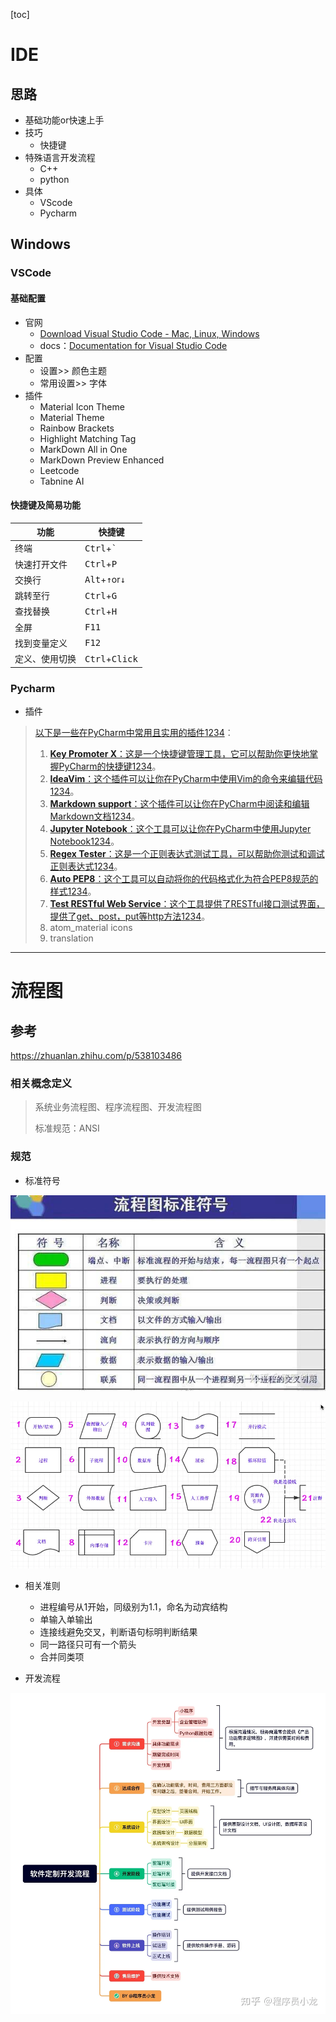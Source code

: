 [toc]

# IDE

## 思路

- 基础功能or快速上手
- 技巧
  - 快捷键
- 特殊语言开发流程
  - C++
  - python
- 具体
  - VScode
  - Pycharm

## Windows

### VSCode

#### 基础配置

- 官网
  - [Download Visual Studio Code - Mac, Linux, Windows](https://code.visualstudio.com/download#)
  - docs：[Documentation for Visual Studio Code](https://code.visualstudio.com/docs/?dv=win64user)
- 配置
  - 设置>> 颜色主题 
  - 常用设置>> 字体
- 插件
  - Material Icon Theme
  - Material  Theme
  - Rainbow Brackets
  - Highlight Matching Tag
  - MarkDown All in One
  - MarkDown Preview Enhanced
  - Leetcode
  - Tabnine AI

#### 快捷键及简易功能

| 功能           | 快捷键                                    |
| -------------- | ----------------------------------------- |
| 终端           | <kbd>Ctrl</kbd>+<kbd>`</kbd>              |
| 快速打开文件   | <kbd>Ctrl</kbd>+<kbd>P</kbd>              |
| 交换行         | <kbd>Alt</kbd>+<kbd>↑</kbd>or<kbd>↓</kbd> |
| 跳转至行       | <kbd>Ctrl</kbd>+<kbd>G</kbd>              |
| 查找替换       | <kbd>Ctrl</kbd>+<kbd>H</kbd>              |
| 全屏           | <kbd>F11</kbd>                            |
| 找到变量定义   | <kbd>F12</kbd>                            |
| 定义、使用切换 | <kbd>Ctrl</kbd>+<kbd>Click</kbd>          |

### Pycharm

- 插件

> [以下是一些在PyCharm中常用且实用的插件](https://zhuanlan.zhihu.com/p/339798430)[1](https://zhuanlan.zhihu.com/p/339798430)[2](https://blog.csdn.net/cqcre/article/details/113207681)[3](https://blog.csdn.net/qq_34160248/article/details/122930696)[4](https://blog.csdn.net/weixin_43552143/article/details/119952802)：
>
> 1. [**Key Promoter X**：这是一个快捷键管理工具，它可以帮助你更快地掌握PyCharm的快捷键](https://zhuanlan.zhihu.com/p/339798430)[1](https://zhuanlan.zhihu.com/p/339798430)[2](https://blog.csdn.net/cqcre/article/details/113207681)[3](https://blog.csdn.net/qq_34160248/article/details/122930696)[4](https://blog.csdn.net/weixin_43552143/article/details/119952802)。
> 2. [**IdeaVim**：这个插件可以让你在PyCharm中使用Vim的命令来编辑代码](https://zhuanlan.zhihu.com/p/339798430)[1](https://zhuanlan.zhihu.com/p/339798430)[2](https://blog.csdn.net/cqcre/article/details/113207681)[3](https://blog.csdn.net/qq_34160248/article/details/122930696)[4](https://blog.csdn.net/weixin_43552143/article/details/119952802)。
> 3. [**Markdown support**：这个插件可以让你在PyCharm中阅读和编辑Markdown文档](https://zhuanlan.zhihu.com/p/339798430)[1](https://zhuanlan.zhihu.com/p/339798430)[2](https://blog.csdn.net/cqcre/article/details/113207681)[3](https://blog.csdn.net/qq_34160248/article/details/122930696)[4](https://blog.csdn.net/weixin_43552143/article/details/119952802)。
> 4. [**Jupyter Notebook**：这个工具可以让你在PyCharm中使用Jupyter Notebook](https://zhuanlan.zhihu.com/p/339798430)[1](https://zhuanlan.zhihu.com/p/339798430)[2](https://blog.csdn.net/cqcre/article/details/113207681)[3](https://blog.csdn.net/qq_34160248/article/details/122930696)[4](https://blog.csdn.net/weixin_43552143/article/details/119952802)。
> 5. [**Regex Tester**：这是一个正则表达式测试工具，可以帮助你测试和调试正则表达式](https://zhuanlan.zhihu.com/p/339798430)[1](https://zhuanlan.zhihu.com/p/339798430)[2](https://blog.csdn.net/cqcre/article/details/113207681)[3](https://blog.csdn.net/qq_34160248/article/details/122930696)[4](https://blog.csdn.net/weixin_43552143/article/details/119952802)。
> 6. [**Auto PEP8**：这个工具可以自动将你的代码格式化为符合PEP8规范的样式](https://zhuanlan.zhihu.com/p/339798430)[1](https://zhuanlan.zhihu.com/p/339798430)[2](https://blog.csdn.net/cqcre/article/details/113207681)[3](https://blog.csdn.net/qq_34160248/article/details/122930696)[4](https://blog.csdn.net/weixin_43552143/article/details/119952802)。
> 7. [**Test RESTful Web Service**：这个工具提供了RESTful接口测试界面，提供了get、post，put等http方法](https://zhuanlan.zhihu.com/p/339798430)[1](https://zhuanlan.zhihu.com/p/339798430)[2](https://blog.csdn.net/cqcre/article/details/113207681)[3](https://blog.csdn.net/qq_34160248/article/details/122930696)[4](https://blog.csdn.net/weixin_43552143/article/details/119952802)。
> 8. atom_material icons 
> 9. translation 
>





----



# 流程图

## 参考

https://zhuanlan.zhihu.com/p/538103486

### 相关概念定义

> 系统业务流程图、程序流程图、开发流程图
>
> 标准规范：ANSI

### 规范

- 标准符号

![流程图标准符号](../../assets/4_流程图标准符号.jpeg)

![标准符号](../../assets/5_标准符号.webp)

- 相关准则
  - 进程编号从1开始，同级别为1.1，命名为动宾结构
  - 单输入单输出
  - 连接线避免交叉，判断语句标明判断结果
  - 同一路径只可有一个箭头
  - 合并同类项

- 开发流程

![软件开发流程](../../assets/6_软件开发流程.webp)
